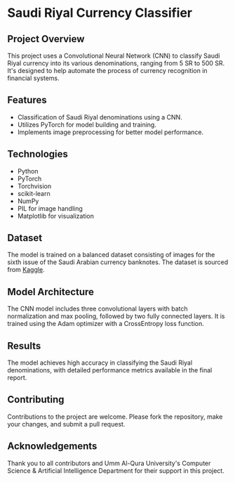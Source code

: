 
# Saudi Riyal Currency Classifier

## Project Overview
This project uses a Convolutional Neural Network (CNN) to classify Saudi Riyal currency into its various denominations, ranging from 5 SR to 500 SR. It's designed to help automate the process of currency recognition in financial systems.

## Features
- Classification of Saudi Riyal denominations using a CNN.
- Utilizes PyTorch for model building and training.
- Implements image preprocessing for better model performance.

## Technologies
- Python
- PyTorch
- Torchvision
- scikit-learn
- NumPy
- PIL for image handling
- Matplotlib for visualization

## Dataset
The model is trained on a balanced dataset consisting of images for the sixth issue of the Saudi Arabian currency banknotes. The dataset is sourced from [Kaggle](https://www.kaggle.com/datasets/gfbati/alfloos/data).


## Model Architecture
The CNN model includes three convolutional layers with batch normalization and max pooling, followed by two fully connected layers. It is trained using the Adam optimizer with a CrossEntropy loss function.

## Results
The model achieves high accuracy in classifying the Saudi Riyal denominations, with detailed performance metrics available in the final report.

## Contributing
Contributions to the project are welcome. Please fork the repository, make your changes, and submit a pull request.


## Acknowledgements
Thank you to all contributors and Umm Al-Qura University's Computer Science & Artificial Intelligence Department for their support in this project.
